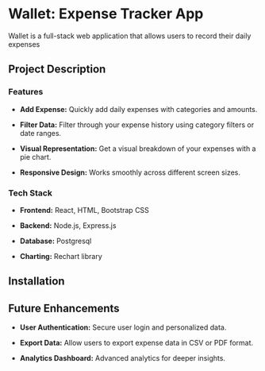 # Wallet: Expense Tracker App
Wallet is a full-stack web application that allows users to record their daily expenses

## Project Description
### Features

- **Add Expense:** Quickly add daily expenses with categories and amounts.
  
- **Filter Data:** Filter through your expense history using category filters or date ranges.
  
- **Visual Representation:** Get a visual breakdown of your expenses with a pie chart.
  
- **Responsive Design:** Works smoothly across different screen sizes.

### Tech Stack

- **Frontend:** React, HTML, Bootstrap CSS
  
- **Backend:** Node.js, Express.js

- **Database:** Postgresql

- **Charting:** Rechart library

## Installation

## Future Enhancements

- **User Authentication:** Secure user login and personalized data.

- **Export Data:** Allow users to export expense data in CSV or PDF format.

- **Analytics Dashboard:** Advanced analytics for deeper insights.

